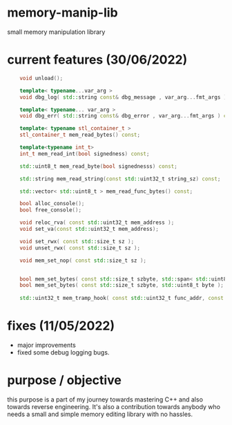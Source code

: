 # memory-manip-lib
small memory manipulation library
# current features (30/06/2022)
```cpp
    void unload();

    template< typename...var_arg >
    void dbg_log( std::string const& dbg_message , var_arg...fmt_args ) const;

    template< typename... var_arg >
    void dbg_err( std::string const& dbg_error , var_arg...fmt_args ) const;

    template< typename stl_container_t >
    stl_container_t mem_read_bytes() const;

    template<typename int_t>
    int_t mem_read_int(bool signedness) const;

    std::uint8_t mem_read_byte(bool signednesss) const;

    std::string mem_read_string(const std::uint32_t string_sz) const;

    std::vector< std::uint8_t > mem_read_func_bytes() const;

    bool alloc_console();
    bool free_console();

    void reloc_rva( const std::uint32_t mem_address );
    void set_va(const std::uint32_t mem_address);

    void set_rwx( const std::size_t sz );
    void unset_rwx( const std::size_t sz );

    void mem_set_nop( const std::size_t sz );


    bool mem_set_bytes( const std::size_t szbyte, std::span< std::uint8_t > byte_arr );
    bool mem_set_bytes( const std::size_t szbyte, std::uint8_t byte );
    
    std::uint32_t mem_tramp_hook( const std::uint32_t func_addr, const std::uint32_t instr_sz );
```

# fixes (11/05/2022)
- major improvements
- fixed some debug logging bugs.

# purpose / objective
this purpose is a part of my journey towards mastering C++ and also towards reverse engineering. It's also a contribution towards anybody who needs a small and simple memory editing library with no hassles.
